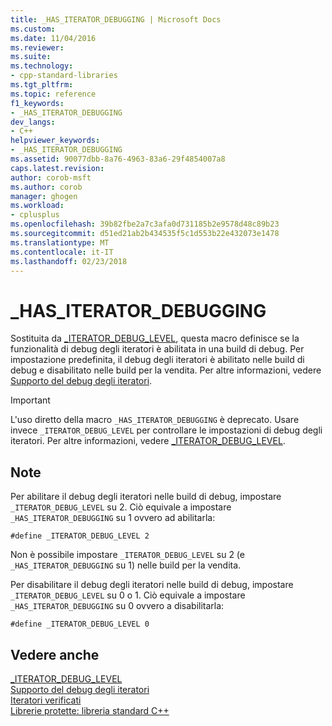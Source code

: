 ```yaml
---
title: _HAS_ITERATOR_DEBUGGING | Microsoft Docs
ms.custom: 
ms.date: 11/04/2016
ms.reviewer: 
ms.suite: 
ms.technology:
- cpp-standard-libraries
ms.tgt_pltfrm: 
ms.topic: reference
f1_keywords:
- _HAS_ITERATOR_DEBUGGING
dev_langs:
- C++
helpviewer_keywords:
- _HAS_ITERATOR_DEBUGGING
ms.assetid: 90077dbb-8a76-4963-83a6-29f4854007a8
caps.latest.revision: 
author: corob-msft
ms.author: corob
manager: ghogen
ms.workload:
- cplusplus
ms.openlocfilehash: 39b82fbe2a7c3afa0d731185b2e9578d48c89b23
ms.sourcegitcommit: d51ed21ab2b434535f5c1d553b22e432073e1478
ms.translationtype: MT
ms.contentlocale: it-IT
ms.lasthandoff: 02/23/2018
---
```

# <a name="hasiteratordebugging"></a>_HAS_ITERATOR_DEBUGGING  
  
Sostituita da [_ITERATOR_DEBUG_LEVEL](../standard-library/iterator-debug-level.md), questa macro definisce se la funzionalità di debug degli iteratori è abilitata in una build di debug. Per impostazione predefinita, il debug degli iteratori è abilitato nelle build di debug e disabilitato nelle build per la vendita. Per altre informazioni, vedere [Supporto del debug degli iteratori](../standard-library/debug-iterator-support.md).  
  
> [!IMPORTANT]
> L'uso diretto della macro `_HAS_ITERATOR_DEBUGGING` è deprecato. Usare invece `_ITERATOR_DEBUG_LEVEL` per controllare le impostazioni di debug degli iteratori. Per altre informazioni, vedere [_ITERATOR_DEBUG_LEVEL](../standard-library/iterator-debug-level.md).  
  
## <a name="remarks"></a>Note  
Per abilitare il debug degli iteratori nelle build di debug, impostare `_ITERATOR_DEBUG_LEVEL` su 2. Ciò equivale a impostare `_HAS_ITERATOR_DEBUGGING` su 1 ovvero ad abilitarla:  
  
```  
#define _ITERATOR_DEBUG_LEVEL 2  
```  
  
Non è possibile impostare `_ITERATOR_DEBUG_LEVEL` su 2 (e `_HAS_ITERATOR_DEBUGGING` su 1) nelle build per la vendita.  
  
Per disabilitare il debug degli iteratori nelle build di debug, impostare `_ITERATOR_DEBUG_LEVEL` su 0 o 1. Ciò equivale a impostare `_HAS_ITERATOR_DEBUGGING` su 0 ovvero a disabilitarla:  
  
```  
#define _ITERATOR_DEBUG_LEVEL 0  
```  
  
## <a name="see-also"></a>Vedere anche  
 [_ITERATOR_DEBUG_LEVEL](../standard-library/iterator-debug-level.md)   
 [Supporto del debug degli iteratori](../standard-library/debug-iterator-support.md)   
 [Iteratori verificati](../standard-library/checked-iterators.md)   
 [Librerie protette: libreria standard C++](../standard-library/safe-libraries-cpp-standard-library.md)

